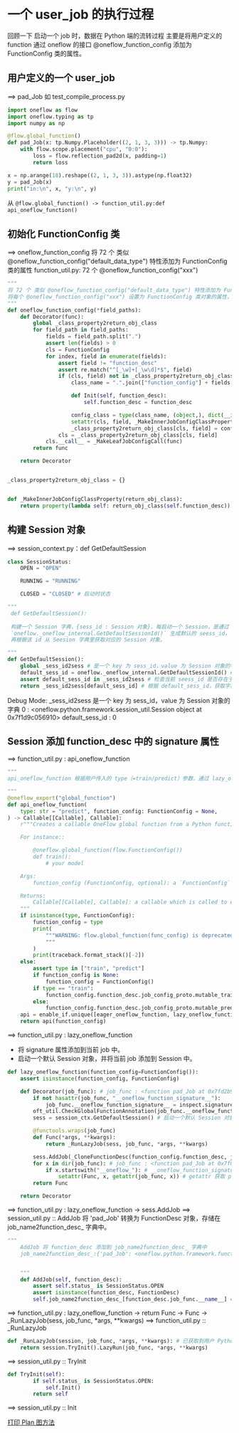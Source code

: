 # 一个 user_job 的执行过程
回顾一下 启动一个 job 时，数据在 Python 端的流转过程
主要是将用户定义的 function 通过 oneflow 的接口 @oneflow_function_config 添加为 FunctionConfig 类的属性。

## 用户定义的一个 user_job
==> pad_Job
如 test_compile_process.py
```.py
import oneflow as flow
import oneflow.typing as tp
import numpy as np

@flow.global_function()
def pad_Job(x: tp.Numpy.Placeholder((2, 1, 3, 3))) -> tp.Numpy:
    with flow.scope.placement("cpu", "0:0"):
        loss = flow.reflection_pad2d(x, padding=1)
        return loss

x = np.arange(18).reshape((2, 1, 3, 3)).astype(np.float32)
y = pad_Job(x)
print("in:\n", x, "y:\n", y)

```
从 `@flow.global_function() -> function_util.py:def api_oneflow_function()`


## 初始化 FunctionConfig 类
==> oneflow_function_config
将 72 个 类似 @oneflow_function_config("default_data_type") 特性添加为 FunctionConfig 类的属性
function_util.py: 72 个 @oneflow_function_config("xxx")

```.py
"""
将 72 个 类似 @oneflow_function_config("default_data_type") 特性添加为 FunctionConfig 类的属性
将每个 @oneflow_function_config("xxx") 设置为 FunctionConfig 类对象的属性，然后将该属性添加为 FunctionConfig 类的属性
"""
def oneflow_function_config(*field_paths):
    def Decorator(func):
        global _class_property2return_obj_class
        for field_path in field_paths:
            fields = field_path.split(".")
            assert len(fields) > 0
            cls = FunctionConfig
            for index, field in enumerate(fields):
                assert field != "function_desc"
                assert re.match("^[_\w]+[_\w\d]*$", field)
                if (cls, field) not in _class_property2return_obj_class:
                    class_name = ".".join(["function_config"] + fields[: index + 1]) # function_config.use_xla_jit

                    def Init(self, function_desc):
                        self.function_desc = function_desc

                    config_class = type(class_name, (object,), dict(__init__=Init)) # <class 'oneflow.python.framework.function_util.function_config.use_xla_jit'>
                    setattr(cls, field, _MakeInnerJobConfigClassProperty(config_class)) # 将 function_config.use_xla_jit 添加为 FunctionConfig 类的属性
                    _class_property2return_obj_class[cls, field] = config_class
                cls = _class_property2return_obj_class[cls, field]
            cls.__call__ = _MakeLeafJobConfigCall(func)
        return func

    return Decorator


_class_property2return_obj_class = {}


def _MakeInnerJobConfigClassProperty(return_obj_class):
    return property(lambda self: return_obj_class(self.function_desc)) # 返回 function_config.use_xla_jit 属性
```

## 构建 Session 对象
==> session_context.py：def GetDefaultSession
```.py
class SessionStatus:
    OPEN = "OPEN"

    RUNNING = "RUNNING"

    CLOSED = "CLOSED" # 启动时状态

```

```.py
"""
 def GetDefaultSession():
     
 构建一个 Session 字典，{sess_id : Session 对象}，每启动一个 Session，是通过
 `oneflow._oneflow_internal.GetDefaultSessionId()` 生成默认的 seess_id，
 再根据该 id 从 Seesion 字典里获取对应的 Session 对象。

"""
def GetDefaultSession():
    global _sess_id2sess # 是一个 key 为 sess_id，value 为 Session 对象的字典
    default_sess_id = oneflow._oneflow_internal.GetDefaultSessionId() # 生成默认的 default_sess_id
    assert default_sess_id in _sess_id2sess # 检查当前 seess_id 是否存在于 Session 字典里
    return _sess_id2sess[default_sess_id] # 根据 default_sess_id，获取字典对应的 value值， Session 对象

```
Debug Mode:
_sess_id2sess 是一个 key 为 sess_id，value 为 Session 对象的字典
0 : <oneflow.python.framework.session_util.Session object at 0x7f1d9c056910>
default_sess_id : 0

## Session 添加 function_desc 中的 signature 属性

==> function_util.py : api_oneflow_function
```.py
"""
api_oneflow_function 根据用户传入的 type（=train/predict）参数，通过 lazy_oneflow_function 获取 func_config(包含 job 对象地址)。

"""
@oneflow_export("global_function")
def api_oneflow_function(
    type: str = "predict", function_config: FunctionConfig = None,
) -> Callable[[Callable], Callable]:
    r"""Creates a callable OneFlow global function from a Python function.

    For instance::

        @oneflow.global_function(flow.FunctionConfig())
        def train():
            # your model

    Args:
        function_config (FunctionConfig, optional): a `FunctionConfig` object. Defaults to FunctionConfig().

    Returns:
        Callable[[Callable], Callable]: a callable which is called to execute the compiled function
    """
    if isinstance(type, FunctionConfig):
        function_config = type
        print(
            """WARNING: flow.global_function(func_config) is deprecated. Please replace it with flow.global_function(type, func_config).
            """
        )
        print(traceback.format_stack()[-2])
    else:
        assert type in ["train", "predict"]
        if function_config is None:
            function_config = FunctionConfig()
        if type == "train":
            function_config.function_desc.job_config_proto.mutable_train_conf()
        else:
            function_config.function_desc.job_config_proto.mutable_predict_conf()
    api = enable_if.unique([eager_oneflow_function, lazy_oneflow_function])
    return api(function_config)

```

==> function_util.py : lazy_oneflow_function
* 将 signature 属性添加到当前 job 中。
* 启动一个默认 Session 对象，并将当前 job 添加到 Session 中。


```.py
def lazy_oneflow_function(function_config=FunctionConfig()):
    assert isinstance(function_config, FunctionConfig)

    def Decorator(job_func): # job_func : <function pad_Job at 0x7fd2b9603710>
        if not hasattr(job_func, "__oneflow_function_signature__"):
            job_func.__oneflow_function_signature__ = inspect.signature(job_func) # 为当前 job 添加 signature 属性
        oft_util.CheckGlobalFunctionAnnotation(job_func.__oneflow_function_signature__)
        sess = session_ctx.GetDefaultSession() # 启动一个默认 Session 对象

        @functools.wraps(job_func)
        def Func(*args, **kwargs):
            return _RunLazyJob(sess, job_func, *args, **kwargs)

        sess.AddJob(_CloneFunctionDesc(function_config.function_desc, job_func)) # 当前 Session 添加 function_desc
        for x in dir(job_func): # job_func : <function pad_Job at 0x7f047078c320>
            if x.startswith("__oneflow_"): # __oneflow_function_signature__
                setattr(Func, x, getattr(job_func, x)) # getattr 获取 pad_Job 的 signature 属性，并将该属性添加为 Func 的属性
        return Func

    return Decorator
```


==> function_util.py : lazy_oneflow_function -> sess.AddJob
==> session_util.py :: AddJob
将  'pad_Job' 转换为 FunctionDesc 对象，存储在 job_name2function_desc_ 字典中。
```.py
"""
    AddJob 将 function_desc 添加到 job_name2function_desc_ 字典中
    job_name2function_desc_:{'pad_Job': <oneflow.python.framework.function_desc.FunctionDesc object at 0x7f047078b9d0>}


    """
    def AddJob(self, function_desc):
        assert self.status_ is SessionStatus.OPEN
        assert isinstance(function_desc, FunctionDesc)
        self.job_name2function_desc_[function_desc.job_func.__name__] = function_desc
```


==> function_util.py : lazy_oneflow_function -> return Func -> Func -> _RunLazyJob(sess, job_func, *args, **kwargs)
==> function_util.py :: _RunLazyJob

```.py
def _RunLazyJob(session, job_func, *args, **kwargs): # 已获取到用户 Python 端输入的参数
    return session.TryInit().LazyRun(job_func, *args, **kwargs)
```

==> session_util.py :: TryInit
```.py
def TryInit(self):
        if self.status_ is SessionStatus.OPEN:
            self.Init()
        return self
```
==> session_util.py :: Init





[打印 Plan 图方法](https://github.com/Oneflow-Inc/OneTeam/issues/224)

